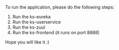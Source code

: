 To run the application, please do the following steps:

1. Run the ks-eureka
2. Run the ks-userservice
3. Run the ks-zuul
4. Run the ks-frontend (it runs on port 8888)

Hope you will like it :)